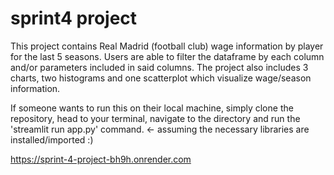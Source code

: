 # sprint4 project
This project contains Real Madrid (football club) wage information by player for the last 5 seasons.
Users are able to filter the dataframe by each column and/or parameters included in said columns.
The project also includes 3 charts, two histograms and one scatterplot which visualize wage/season information.

If someone wants to run this on their local machine, simply clone the repository, head to your terminal, navigate to the directory and run the 'streamlit run app.py' command. <- assuming the necessary libraries are installed/imported :)

https://sprint-4-project-bh9h.onrender.com
